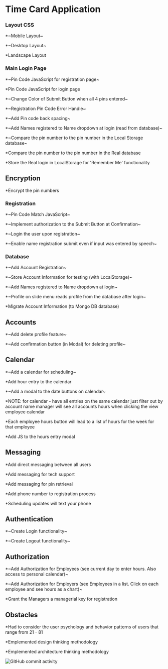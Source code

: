 # Time Card Application

### Layout CSS

\*~Mobile Layout~

\*~Desktop Layout~

\*Landscape Layout

### Main Login Page

\*~Pin Code JavaScript for registration page~

\*Pin Code JavaScript for login page

\*~Change Color of Submit Button when all 4 pins entered~

\*~Registration Pin Code Error Handle~

\*~Add Pin code back spacing~

\*~Add Names registered to Name dropdown at login (read from database)~

\*~Compare the pin number to the pin number in the Local Storage database~

\*Compare the pin number to the pin number in the Real database

\*Store the Real login in LocalStorage
for 'Remember Me' functionality

## Encryption

\*Encrypt the pin numbers

### Registration

\*~Pin Code Match JavaScript~

\*~Implement authorization to the Submit Button at Confirmation~

\*~Login the user upon registration~

\*~Enable name registration submit even if input was entered by speech~

### Database

\*~Add Account Registration~

\*~Store Account Information for testing (with LocalStorage)~

\*~Add Names registered to Name dropdown at login~

\*~Profile on slide menu reads profile from the database after login~

\*Migrate Account Information (to Mongo DB database)

## Accounts

\*~Add delete profile feature~

\*~Add confirmation button (in Modal) for deleting profile~

## Calendar

\*~Add a calendar for scheduling~

\*Add hour entry to the calendar

\*~Add a modal to the date buttons on calendar~

\*NOTE: for calendar - have all entries on the same calendar just filter out by account name manager will see all accounts hours when clicking the view employee calendar

\*Each employee hours button will lead to a list of hours for the week for that employee

\*Add JS to the hours entry modal

## Messaging

\*Add direct messaging between all users

\*Add messaging for tech support

\*Add messaging for pin retrieval

\*Add phone number to registration process

\*Scheduling updates will text your phone

## Authentication

\*~Create Login functionality~

\*~Create Logout functionality~

## Authorization

\*~Add Authorization for Employees (see current day to enter hours. Also access to personal calendar)~

\*~Add Authorization for Employers (see Employees in a list. Click on each employee and see hours as a chart)~

\*Grant the Managers a managerial key for registration

## Obstacles

\*Had to consider the user psychology and behavior patterns of users that range from 21 - 81

\*Emplemented design thinking methodology

\*Emplemented architecture thinking methodology

![GitHub commit activity](https://img.shields.io/github/commit-activity/t/courthub74/viking_arena_time_card?style=flat&logo=GitHub)
